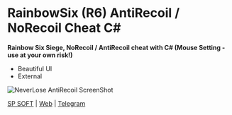 
# RainbowSix (R6) AntiRecoil / NoRecoil Cheat C#
**Rainbow Six Siege, NoRecoil / AntiRecoil cheat with C# (Mouse Setting - use at your own risk!)**

 - Beautiful UI
 - External

![NeverLose AntiRecoil ScreenShot](https://mojtabakaramloo.ir/r6.png)

[SP SOFT](https://sp-soft.ir) | [Web](https://karamlou.com) | [Telegram](https://t.me/sir_programmer)

